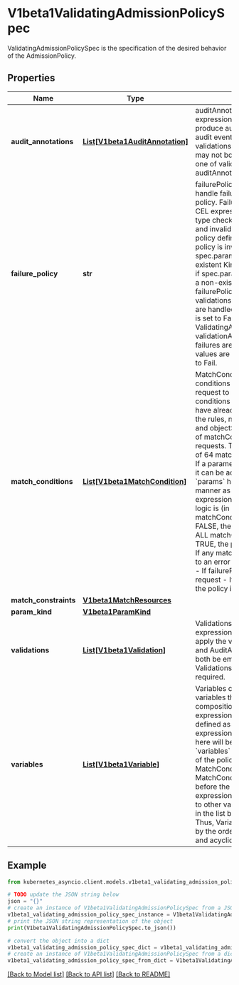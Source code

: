 # V1beta1ValidatingAdmissionPolicySpec

ValidatingAdmissionPolicySpec is the specification of the desired behavior of the AdmissionPolicy.

## Properties

Name | Type | Description | Notes
------------ | ------------- | ------------- | -------------
**audit_annotations** | [**List[V1beta1AuditAnnotation]**](V1beta1AuditAnnotation.md) | auditAnnotations contains CEL expressions which are used to produce audit annotations for the audit event of the API request. validations and auditAnnotations may not both be empty; a least one of validations or auditAnnotations is required. | [optional] 
**failure_policy** | **str** | failurePolicy defines how to handle failures for the admission policy. Failures can occur from CEL expression parse errors, type check errors, runtime errors and invalid or mis-configured policy definitions or bindings.  A policy is invalid if spec.paramKind refers to a non-existent Kind. A binding is invalid if spec.paramRef.name refers to a non-existent resource.  failurePolicy does not define how validations that evaluate to false are handled.  When failurePolicy is set to Fail, ValidatingAdmissionPolicyBinding validationActions define how failures are enforced.  Allowed values are Ignore or Fail. Defaults to Fail. | [optional] 
**match_conditions** | [**List[V1beta1MatchCondition]**](V1beta1MatchCondition.md) | MatchConditions is a list of conditions that must be met for a request to be validated. Match conditions filter requests that have already been matched by the rules, namespaceSelector, and objectSelector. An empty list of matchConditions matches all requests. There are a maximum of 64 match conditions allowed.  If a parameter object is provided, it can be accessed via the &#x60;params&#x60; handle in the same manner as validation expressions.  The exact matching logic is (in order):   1. If ANY matchCondition evaluates to FALSE, the policy is skipped.   2. If ALL matchConditions evaluate to TRUE, the policy is evaluated.   3. If any matchCondition evaluates to an error (but none are FALSE):      - If failurePolicy&#x3D;Fail, reject the request      - If failurePolicy&#x3D;Ignore, the policy is skipped | [optional] 
**match_constraints** | [**V1beta1MatchResources**](V1beta1MatchResources.md) |  | [optional] 
**param_kind** | [**V1beta1ParamKind**](V1beta1ParamKind.md) |  | [optional] 
**validations** | [**List[V1beta1Validation]**](V1beta1Validation.md) | Validations contain CEL expressions which is used to apply the validation. Validations and AuditAnnotations may not both be empty; a minimum of one Validations or AuditAnnotations is required. | [optional] 
**variables** | [**List[V1beta1Variable]**](V1beta1Variable.md) | Variables contain definitions of variables that can be used in composition of other expressions. Each variable is defined as a named CEL expression. The variables defined here will be available under &#x60;variables&#x60; in other expressions of the policy except MatchConditions because MatchConditions are evaluated before the rest of the policy.  The expression of a variable can refer to other variables defined earlier in the list but not those after. Thus, Variables must be sorted by the order of first appearance and acyclic. | [optional] 

## Example

```python
from kubernetes_asyncio.client.models.v1beta1_validating_admission_policy_spec import V1beta1ValidatingAdmissionPolicySpec

# TODO update the JSON string below
json = "{}"
# create an instance of V1beta1ValidatingAdmissionPolicySpec from a JSON string
v1beta1_validating_admission_policy_spec_instance = V1beta1ValidatingAdmissionPolicySpec.from_json(json)
# print the JSON string representation of the object
print(V1beta1ValidatingAdmissionPolicySpec.to_json())

# convert the object into a dict
v1beta1_validating_admission_policy_spec_dict = v1beta1_validating_admission_policy_spec_instance.to_dict()
# create an instance of V1beta1ValidatingAdmissionPolicySpec from a dict
v1beta1_validating_admission_policy_spec_from_dict = V1beta1ValidatingAdmissionPolicySpec.from_dict(v1beta1_validating_admission_policy_spec_dict)
```
[[Back to Model list]](../README.md#documentation-for-models) [[Back to API list]](../README.md#documentation-for-api-endpoints) [[Back to README]](../README.md)


